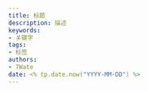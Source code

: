 ```yaml
---
title: 标题
description: 描述
keywords:
- 关键字
tags: 
- 标签
authors:
- 7Wate
date: <% tp.date.now("YYYY-MM-DD") %>
---
```

